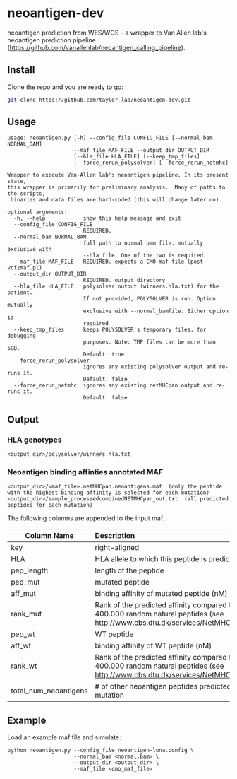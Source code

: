 
# neoantigen-dev
neoantigen prediction from WES/WGS - a wrapper to Van Allen lab's neoantigen prediction pipeline (https://github.com/vanallenlab/neoantigen_calling_pipeline). 

## Install
Clone the repo and you are ready to go:
```bash
git clone https://github.com/taylor-lab/neoantigen-dev.git
```

## Usage
```
usage: neoantigen.py [-h] --config_file CONFIG_FILE [--normal_bam NORMAL_BAM]
                     --maf_file MAF_FILE --output_dir OUTPUT_DIR
                     [--hla_file HLA_FILE] [--keep_tmp_files]
                     [--force_rerun_polysolver] [--force_rerun_netmhc]

Wrapper to execute Van-Allen lab's neoantigen pipeline. In its present state,
this wrapper is primarily for preliminary analysis.  Many of paths to the scripts,
 binaries and data files are hard-coded (this will change later on).

optional arguments:
  -h, --help            show this help message and exit
  --config_file CONFIG_FILE
                        REQUIRED. 
  --normal_bam NORMAL_BAM
                        full path to normal bam file. mutually exclusive with
                        --hla_file. One of the two is required.
  --maf_file MAF_FILE   REQUIRED. expects a CMO maf file (post vcf2maf.pl)
  --output_dir OUTPUT_DIR
                        REQUIRED. output directory
  --hla_file HLA_FILE   polysolver output (winners.hla.txt) for the patient.
                        If not provided, POLYSOLVER is run. Option mutually
                        exclusive with --normal_bamfile. Either option is
                        required
  --keep_tmp_files      keeps POLYSOLVER's temporary files. for debugging
                        purposes. Note: TMP files can be more than 5GB.
                        Default: true
  --force_rerun_polysolver
                        ignores any existing polysolver output and re-runs it.
                        Default: false
  --force_rerun_netmhc  ignores any existing netMHCpan output and re-runs it.
                        Default: false

```
## Output

### HLA genotypes
```
<output_dir>/polysolver/winners.hla.txt
```

### Neoantigen binding affinties annotated MAF
```
<output_dir>/<maf_file>.netMHCpan.neoantigens.maf  (only the peptide with the highest binding affinity is selected for each mutation) 
<output_dir>/sample_processedcombinedNETMHCpan_out.txt  (all predicted peptides for each mutation)
```
The following columns are appended to the input maf.

| Column Name        | Description           |
| ------------- |:-------------|
| key      | right-aligned |
| HLA | HLA allele to which this peptide is predicted to bind |
| pep_length | length of the peptide |
| pep_mut | mutated peptide |
| aff_mut | binding affinity of mutated peptide (nM) |
| rank_mut | Rank of the predicted affinity compared to a set of 400.000 random natural peptides (see http://www.cbs.dtu.dk/services/NetMHC/output.php) |
| pep_wt | WT peptide |
| aff_wt | binding affinity of WT peptide (nM) |
| rank_wt | Rank of the predicted affinity compared to a set of 400.000 random natural peptides (see http://www.cbs.dtu.dk/services/NetMHC/output.php) |
| total_num_neoantigens | # of other neoantigen peptides predicted for this mutation  |

## Example

Load an example maf file and simulate:
```
python neoantigen.py --config_file neoantigen-luna.config \
                     --normal_bam <normal.bam> \
                     --output_dir <output_dir> \
                     --maf_file <cmo_maf_file>
```

